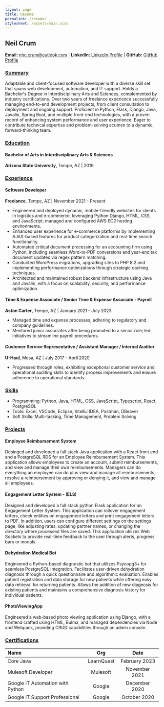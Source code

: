 ```yaml
---
layout: page
title: Resume
permalink: /resume/
stylesheet: /assets/main.scss
---
```


## Neil Crum
**Email:** [nhc.crum@outlook.com](mailto:nhc.crum@gmail.com) | **LinkedIn:** [LinkedIn Profile](https://www.linkedin.com/in/neil-crum-0317a6199/) | **GitHub:** [GitHub Profile](https://github.com/sbacky/)

### <u>Summary</u>
Adaptable and client-focused software developer with a diverse skill set that spans web development, automation, and IT support. Holds a Bachelor's Degree in Interdisciplinary Arts and Sciences, complemented by industry certifications. Over two years of freelance experience successfully managing end-to-end development projects, from client consultation to deployment and ongoing support. Proficient in Python, Flask, Django, Java, Javalin, Spring Boot, and multiple front-end technologies, with a proven record of enhancing system performance and user experience. Eager to contribute technical expertise and problem-solving acumen to a dynamic, forward-thinking team.

### <u>Education</u>
#### Bachelor of Arts in Interdisciplinary Arts & Sciences
**Arizona State University**, Tempe, AZ | 2019

### <u>Experience</u>
#### Software Developer
**Freelance**, Tempe, AZ | November 2021 - Present
- Engineered and deployed dynamic, mobile-friendly websites for clients in logistics and e-commerce, leveraging Python Django, HTML, CSS, and JavaScript; managed and configured AWS EC2 hosting environments.
- Enhanced user experience for e-commerce platforms by implementing AJAX-based features for product categorization and real-time search functionality.
- Automated critical document processing for an accounting firm using Python, including seamless Word-to-PDF conversions and year-end tax document updates via regex pattern matching.
- Conducted WordPress migrations, upgrading sites to PHP 8.2 and implementing performance optimizations through strategic caching techniques.
- Architected and maintained robust backend infrastructure using Java and Javalin, with a focus on scalability, security, and performance optimization.


#### Time & Expense Associate / Senior Time & Expense Associate - Payroll
**Aston Carter**, Tempe, AZ | January 2021 - July 2023
- Managed time and expense processes, adhering to regulatory and company guidelines.
- Mentored junior associates after being promoted to a senior role; led initiatives to streamline payroll procedures.

#### Customer Service Representative / Assistant Manager / Internal Auditor
**U-Haul**, Mesa, AZ | July 2017 - April 2020
- Progressed through roles, exhibiting exceptional customer service and operational auditing skills to identify process improvements and ensure adherence to operational standards.

### <u>Skills</u>
- Programming: Python, Java, HTML, CSS, JavaScript, Typescript, React, PostgreSQL
- Tools: Excel, VSCode, Eclipse, IntelliJ IDEA, Postman, DBeaver
- Soft Skills: Multi-tasking, Time Management, Problem Solving

### <u>Projects</u>
#### Employee Reimbursement System
Desinged and developed a full stack Java application with a React front end and a PostgreSQL RDS for an Employee Reimbursement System. This application allows employees to create an account, submit reimbursements, and view and manage their own reimbursements. Managers can do everything an employee can do plus view and manage all reimbursements, resolve a reimbursement by approving or denying it, and view and manage all employees. 

#### Engagement Letter System - (ELS)
Designed and developed a full stack python Flask application for an Engagement Letter System. This application can rollover engagement letters, check entities on engagement letters and print engagement letters to PDF. In addition, users can configure different settings on the settings page, like adjusting rates, updating partner names, or changing the directory where processed files are saved. This application utilizes Web Sockets to provide real-time feedback to the user through alerts, progress bars or modals.

#### Dehydration Medical Bot
Engineered a Python-based diagnostic bot that utilizes Psycopg3+ for seamless PostgreSQL integration. Facilitates user-driven dehydration diagnosis through a quick questionnaire and algorithmic evaluation. Enables patient registration and data storage for new patients while offering easy data retrieval for returning patients. Allows the addition of new diagnosis for existing patients and maintains a comprehensive diagnosis history for individual patients.

#### PhotoViewingApp
Engineered a web-based photo viewing application using Django, with a frontend crafted using HTML, Bulma, and managed dependencies via Node and Webpack, providing CRUD capabilities through an admin console.


### <u>Certifications</u>

 Name                             |    Org     |     Date      
 :------------------------------- | :--------: | :-----------: 
 Core Java                        | LearnQuest | February 2023 
 Mulesoft Developer               | Mulesoft   | November 2021 
 Google IT Automation with Python | Google     | December 2020 
 Google IT Support Professional   | Google     | October 2020  
